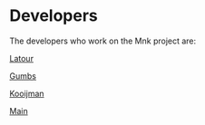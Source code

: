 # Developers #
The developers who work on the Mnk project are:

[Latour](Sander.md)

[Gumbs](Didier.md)

[Kooijman](Chiel.md)

[Main](Main.md)